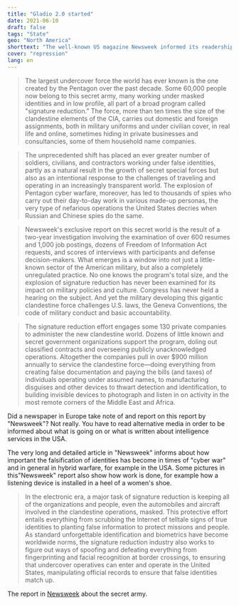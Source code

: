 ```yaml
---
title: "Gladio 2.0 started"
date: 2021-06-10
draft: false
tags: "State"
geo: "North America"
shorttext: "The well-known US magazine Newsweek informed its readership about a US secret army. Europe doesn't seem to care."
cover: "repression"
lang: en
---
```


> The largest undercover force the world has ever known is the one created by the Pentagon over the past decade. Some 60,000 people now belong to this secret army, many working under masked identities and in low profile, all part of a broad program called "signature reduction." The force, more than ten times the size of the clandestine elements of the CIA, carries out domestic and foreign assignments, both in military uniforms and under civilian cover, in real life and online, sometimes hiding in private businesses and consultancies, some of them household name companies.

> The unprecedented shift has placed an ever greater number of soldiers, civilians, and contractors working under false identities, partly as a natural result in the growth of secret special forces but also as an intentional response to the challenges of traveling and operating in an increasingly transparent world. The explosion of Pentagon cyber warfare, moreover, has led to thousands of spies who carry out their day-to-day work in various made-up personas, the very type of nefarious operations the United States decries when Russian and Chinese spies do the same.

> Newsweek's exclusive report on this secret world is the result of a two-year investigation involving the examination of over 600 resumes and 1,000 job postings, dozens of Freedom of Information Act requests, and scores of interviews with participants and defense decision-makers. What emerges is a window into not just a little-known sector of the American military, but also a completely unregulated practice. No one knows the program's total size, and the explosion of signature reduction has never been examined for its impact on military policies and culture. Congress has never held a hearing on the subject. And yet the military developing this gigantic clandestine force challenges U.S. laws, the Geneva Conventions, the code of military conduct and basic accountability.

> The signature reduction effort engages some 130 private companies to administer the new clandestine world. Dozens of little known and secret government organizations support the program, doling out classified contracts and overseeing publicly unacknowledged operations. Altogether the companies pull in over $900 million annually to service the clandestine force—doing everything from creating false documentation and paying the bills (and taxes) of individuals operating under assumed names, to manufacturing disguises and other devices to thwart detection and identification, to building invisible devices to photograph and listen in on activity in the most remote corners of the Middle East and Africa.

Did a newspaper in Europe take note of and report on this report by "Newsweek"? Not really. You have to read alternative media in order to be informed about what is going on or what is written about intelligence services in the USA.

The very long and detailed article in "Newsweek" informs about how important the falsification of identities has become in times of "cyber war" and in general in hybrid warfare, for example in the USA. Some pictures in this"Newsweek" report also show how work is done, for example how a listening device is installed in a heel of a women's shoe.

> In the electronic era, a major task of signature reduction is keeping all of the organizations and people, even the automobiles and aircraft involved in the clandestine operations, masked. This protective effort entails everything from scrubbing the Internet of telltale signs of true identities to planting false information to protect missions and people. As standard unforgettable identification and biometrics have become worldwide norms, the signature reduction industry also works to figure out ways of spoofing and defeating everything from fingerprinting and facial recognition at border crossings, to ensuring that undercover operatives can enter and operate in the United States, manipulating official records to ensure that false identities match up.

The report in [Newsweek](https://www.newsweek.com/exclusive-inside-militarys-secret-undercover-army-1591881 "Inside the Military's Secret Undercover Army") about the secret army.
